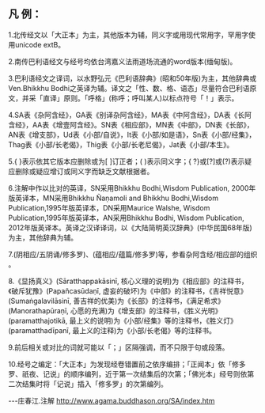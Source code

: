 ## 凡 例：
1.北传经文以「大正本」为主，其他版本为辅，同义字或用现代常用字，罕用字使用unicode extB。

2.南传巴利语经文与经号均依台湾嘉义法雨道场流通的word版本(缅甸版)。

3.巴利语经文之译词，以水野弘元《巴利语辞典》(昭和50年版)为主，其他辞典或Ven.Bhikkhu Bodhi之英译为辅。译文之「性、数、格、语态」尽量符合巴利语原文，并采「直译」原则。「呼格」(称呼；呼叫某人)以标点符号「！」表示。

4.SA表《杂阿含经》，GA表《别译杂阿含经》，MA表《中阿含经》，DA表《长阿含经》，AA表《增壹阿含经》。SN表《相应部》，MN表《中部》，DN表《长部》，AN表《增支部》，Ud表《小部/自说》，It表《小部/如是语》，Sn表《小部/经集》，Thag表《小部/长老偈》，Thig表《小部/长老尼偈》，Jat表《小部/本生》。

5.{ }表示依其它版本应删除或为[ ]订正者；( )表示同义字；{ ?}或[?]或(?)表示疑应删除或疑应增订或同义字而缺乏文献根据者。

6.注解中作以比对的英译，SN采用Bhikkhu Bodhi,Wisdom Publication, 2000年版英译本，MN采用Bhikkhu Ñaṇamoli and Bhikkhu Bodhi,Wisdom Publication,1995年版英译本，DN采用Maurice Walshe, Wisdom Publication,1995年版英译本，AN采用Bhikkhu Bodhi, Wisdom Publication, 2012年版英译本。英译之汉译译词，以《大陆简明英汉辞典》(中华民国68年版)为主，其他辞典为辅。

7.(阴相应/五阴诵/修多罗)、(蕴相应/蕴篇/修多罗)等，参看杂阿含经/相应部的组织 。

8.《显扬真义》(Sāratthappakāsinī, 核心义理的说明)为《相应部》的注释书，《破斥犹豫》(Papañcasūdaṇī, 虚妄的破坏)为《中部》的注释书，《吉祥悦意》(Sumaṅgalavilāsinī, 善吉祥的优美)为《长部》的注释书，《满足希求》(Manorathapūraṇī, 心愿的充满)为《增支部》的注释书，《胜义光明》(paramatthajotikā, 最上义的说明)为《小部/经集》等的注释书，《胜义灯》(paramatthadīpanī, 最上义的注释)为《小部/长老偈》等的注释书。

9.前后相关或对比的词就可能以「；」区隔强调，而不只限于句或段落。

10.经号之编定：「大正本」为发现经卷错置前之依序编排；「正闻本」依「修多罗、祇夜、记说」的顺序编列，近于第一次结集后的次第；「佛光本」经号则依第二次结集时将「记说」插入「修多罗」的次第编列。


---庄春江.注解 http://www.agama.buddhason.org/SA/index.htm
